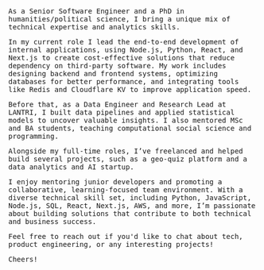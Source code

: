 <samp>
	
As a Senior Software Engineer and a PhD in humanities/political science, I bring a unique mix of technical expertise and analytics skills. 

In my current role I lead the end-to-end development of internal applications, using Node.js, Python, React, and Next.js to create cost-effective solutions that reduce dependency on third-party software. My work includes designing backend and frontend systems, optimizing databases for better performance, and integrating tools like Redis and Cloudflare KV to improve application speed.

Before that, as a Data Engineer and Research Lead at LANTRI, I built data pipelines and applied statistical models to uncover valuable insights. I also mentored MSc and BA students, teaching computational social science and programming.

Alongside my full-time roles, I’ve freelanced and helped build several projects, such as a geo-quiz platform and a data analytics and AI startup.

I enjoy mentoring junior developers and promoting a collaborative, learning-focused team environment. With a diverse technical skill set, including Python, JavaScript, Node.js, SQL, React, Next.js, AWS, and more, I’m passionate about building solutions that contribute to both technical and business success.

Feel free to reach out if you'd like to chat about tech, product engineering, or any interesting projects!

Cheers!

</samp>
